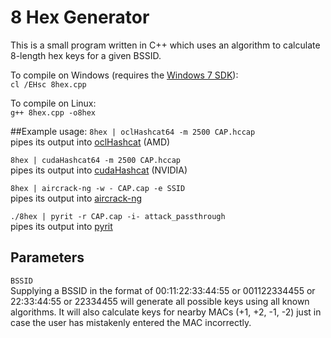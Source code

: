 # 8 Hex Generator 
This is a small program written in C++ which uses an algorithm to calculate 8-length hex keys for a given BSSID.

To compile on Windows (requires the <a href="http://www.microsoft.com/en-us/download/details.aspx?id=8279">Windows 7 SDK</a>):<br>
`cl /EHsc 8hex.cpp`

To compile on Linux:<br>
`g++ 8hex.cpp -o8hex`

##Example usage:
`8hex | oclHashcat64 -m 2500 CAP.hccap`<br>
pipes its output into <a href="http://hashcat.net/oclhashcat/">oclHashcat</a> (AMD)

`8hex | cudaHashcat64 -m 2500 CAP.hccap`<br>
pipes its output into <a href="http://hashcat.net/oclhashcat/">cudaHashcat</a> (NVIDIA)

`8hex | aircrack-ng -w - CAP.cap -e SSID`<br>
pipes its output into <a href="http://www.aircrack-ng.org/">aircrack-ng</a>

`./8hex | pyrit -r CAP.cap -i- attack_passthrough`<br>
pipes its output into <a href="https://code.google.com/p/pyrit/">pyrit</a>

## Parameters
`BSSID`<br>
Supplying a BSSID in the format of 00:11:22:33:44:55 or 001122334455 or 22:33:44:55 or 22334455 will generate all possible keys using all known algorithms. It will also calculate keys for nearby MACs (+1, +2, -1, -2) just in case the user has mistakenly entered the MAC incorrectly.
